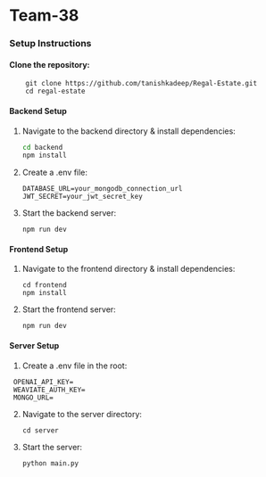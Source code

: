 # Team-38


### Setup Instructions

#### Clone the repository:

  ```
      git clone https://github.com/tanishkadeep/Regal-Estate.git
      cd regal-estate
  ```

#### Backend Setup

1. Navigate to the backend directory & install dependencies:

   ```bash
   cd backend
   npm install
   ```

2. Create a .env file:

   ```
   DATABASE_URL=your_mongodb_connection_url
   JWT_SECRET=your_jwt_secret_key
   ```

3. Start the backend server:

   ```
   npm run dev
   ```

#### Frontend Setup

1. Navigate to the frontend directory & install dependencies:

   ```
   cd frontend
   npm install
   ```

2. Start the frontend server:

   ```
   npm run dev
   ```

#### Server Setup
1.  Create a .env file in the root:
   ```
    OPENAI_API_KEY=
    WEAVIATE_AUTH_KEY=
    MONGO_URL=
  ```

2. Navigate to the server directory:

   ```
   cd server
   ```

3. Start the server:

   ```
   python main.py
   ```

